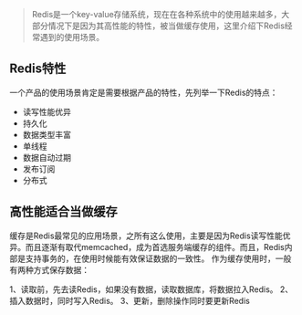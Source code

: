 > Redis是一个key-value存储系统，现在在各种系统中的使用越来越多，大部分情况下是因为其高性能的特性，被当做缓存使用，这里介绍下Redis经常遇到的使用场景。

## Redis特性
一个产品的使用场景肯定是需要根据产品的特性，先列举一下Redis的特点：

- 读写性能优异
- 持久化
- 数据类型丰富
- 单线程
- 数据自动过期
- 发布订阅
- 分布式

## 高性能适合当做缓存
缓存是Redis最常见的应用场景，之所有这么使用，主要是因为Redis读写性能优异。而且逐渐有取代memcached，成为首选服务端缓存的组件。而且，Redis内部是支持事务的，在使用时候能有效保证数据的一致性。 作为缓存使用时，一般有两种方式保存数据：

1、读取前，先去读Redis，如果没有数据，读取数据库，将数据拉入Redis。
2、插入数据时，同时写入Redis。
3、更新，删除操作同时要更新Redis

